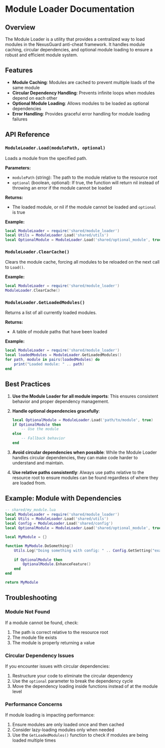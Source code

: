 # Module Loader Documentation

## Overview

The Module Loader is a utility that provides a centralized way to load modules in the NexusGuard anti-cheat framework. It handles module caching, circular dependencies, and optional module loading to ensure a robust and efficient module system.

## Features

- **Module Caching**: Modules are cached to prevent multiple loads of the same module
- **Circular Dependency Handling**: Prevents infinite loops when modules depend on each other
- **Optional Module Loading**: Allows modules to be loaded as optional dependencies
- **Error Handling**: Provides graceful error handling for module loading failures

## API Reference

### `ModuleLoader.Load(modulePath, optional)`

Loads a module from the specified path.

**Parameters:**
- `modulePath` (string): The path to the module relative to the resource root
- `optional` (boolean, optional): If true, the function will return nil instead of throwing an error if the module cannot be loaded

**Returns:**
- The loaded module, or nil if the module cannot be loaded and `optional` is true

**Example:**
```lua
local ModuleLoader = require('shared/module_loader')
local Utils = ModuleLoader.Load('shared/utils')
local OptionalModule = ModuleLoader.Load('shared/optional_module', true)
```

### `ModuleLoader.ClearCache()`

Clears the module cache, forcing all modules to be reloaded on the next call to `Load()`.

**Example:**
```lua
local ModuleLoader = require('shared/module_loader')
ModuleLoader.ClearCache()
```

### `ModuleLoader.GetLoadedModules()`

Returns a list of all currently loaded modules.

**Returns:**
- A table of module paths that have been loaded

**Example:**
```lua
local ModuleLoader = require('shared/module_loader')
local loadedModules = ModuleLoader.GetLoadedModules()
for path, module in pairs(loadedModules) do
    print("Loaded module: " .. path)
end
```

## Best Practices

1. **Use the Module Loader for all module imports**: This ensures consistent behavior and proper dependency management.

2. **Handle optional dependencies gracefully**:
   ```lua
   local OptionalModule = ModuleLoader.Load('path/to/module', true)
   if OptionalModule then
       -- Use the module
   else
       -- Fallback behavior
   end
   ```

3. **Avoid circular dependencies when possible**: While the Module Loader handles circular dependencies, they can make code harder to understand and maintain.

4. **Use relative paths consistently**: Always use paths relative to the resource root to ensure modules can be found regardless of where they are loaded from.

## Example: Module with Dependencies

```lua
-- shared/my_module.lua
local ModuleLoader = require('shared/module_loader')
local Utils = ModuleLoader.Load('shared/utils')
local Config = ModuleLoader.Load('shared/config')
local OptionalModule = ModuleLoader.Load('shared/optional_module', true)

local MyModule = {}

function MyModule.DoSomething()
    Utils.Log("Doing something with config: " .. Config.GetSetting("example"))
    
    if OptionalModule then
        OptionalModule.EnhanceFeature()
    end
end

return MyModule
```

## Troubleshooting

### Module Not Found

If a module cannot be found, check:
1. The path is correct relative to the resource root
2. The module file exists
3. The module is properly returning a value

### Circular Dependency Issues

If you encounter issues with circular dependencies:
1. Restructure your code to eliminate the circular dependency
2. Use the `optional` parameter to break the dependency cycle
3. Move the dependency loading inside functions instead of at the module level

### Performance Concerns

If module loading is impacting performance:
1. Ensure modules are only loaded once and then cached
2. Consider lazy-loading modules only when needed
3. Use the `GetLoadedModules()` function to check if modules are being loaded multiple times
